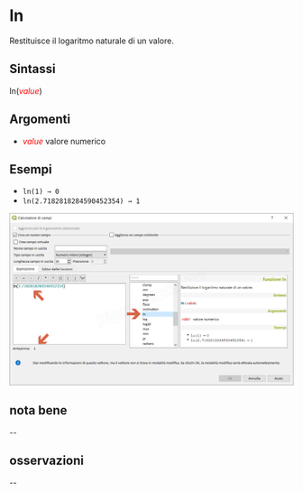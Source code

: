 # ln

Restituisce il logaritmo naturale di un valore.

## Sintassi

ln(_<span style="color:red;">value</span>_)

## Argomenti

* _<span style="color:red;">value</span>_ valore numerico

## Esempi

* `ln(1) → 0`
* `ln(2.7182818284590452354) → 1`

![](../../img/matematica/ln/ln1.png)

## nota bene

--

## osservazioni

--
